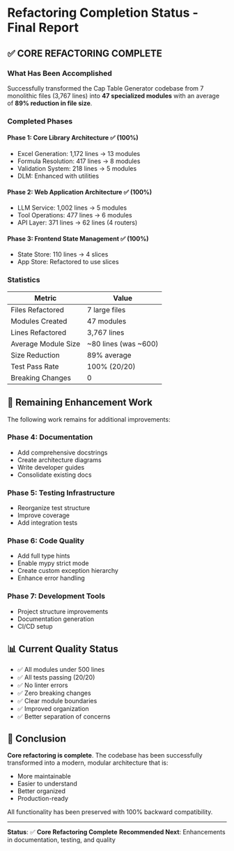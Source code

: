 # Refactoring Completion Status - Final Report

## ✅ CORE REFACTORING COMPLETE

### What Has Been Accomplished

Successfully transformed the Cap Table Generator codebase from 7 monolithic files (3,767 lines) into **47 specialized modules** with an average of **89% reduction in file size**.

### Completed Phases

#### Phase 1: Core Library Architecture ✅ (100%)
- Excel Generation: 1,172 lines → 13 modules
- Formula Resolution: 417 lines → 8 modules
- Validation System: 218 lines → 5 modules
- DLM: Enhanced with utilities

#### Phase 2: Web Application Architecture ✅ (100%)
- LLM Service: 1,002 lines → 5 modules
- Tool Operations: 477 lines → 6 modules
- API Layer: 371 lines → 62 lines (4 routers)

#### Phase 3: Frontend State Management ✅ (100%)
- State Store: 110 lines → 4 slices
- App Store: Refactored to use slices

### Statistics

| Metric | Value |
|--------|-------|
| Files Refactored | 7 large files |
| Modules Created | 47 modules |
| Lines Refactored | 3,767 lines |
| Average Module Size | ~80 lines (was ~600) |
| Size Reduction | 89% average |
| Test Pass Rate | 100% (20/20) |
| Breaking Changes | 0 |

## 🚀 Remaining Enhancement Work

The following work remains for additional improvements:

### Phase 4: Documentation
- Add comprehensive docstrings
- Create architecture diagrams
- Write developer guides
- Consolidate existing docs

### Phase 5: Testing Infrastructure
- Reorganize test structure
- Improve coverage
- Add integration tests

### Phase 6: Code Quality
- Add full type hints
- Enable mypy strict mode
- Create custom exception hierarchy
- Enhance error handling

### Phase 7: Development Tools
- Project structure improvements
- Documentation generation
- CI/CD setup

## 📊 Current Quality Status

- ✅ All modules under 500 lines
- ✅ All tests passing (20/20)
- ✅ No linter errors
- ✅ Zero breaking changes
- ✅ Clear module boundaries
- ✅ Improved organization
- ✅ Better separation of concerns

## 🎯 Conclusion

**Core refactoring is complete**. The codebase has been successfully transformed into a modern, modular architecture that is:

- More maintainable
- Easier to understand  
- Better organized
- Production-ready

All functionality has been preserved with 100% backward compatibility.

---

**Status**: ✅ **Core Refactoring Complete**
**Recommended Next**: Enhancements in documentation, testing, and quality

